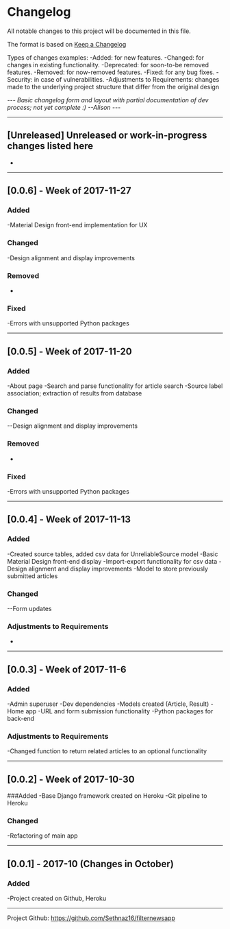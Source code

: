 # Changelog
All notable changes to this project will be documented in this file.

The format is based on [Keep a Changelog](http://keepachangelog.com/en/1.0.0/)

Types of changes examples: 
-Added: for new features.
-Changed: for changes in existing functionality.
-Deprecated: for soon-to-be removed features.
-Removed: for now-removed features.
-Fixed: for any bug fixes.
-Security: in case of vulnerabilities.
-Adjustments to Requirements: changes made to the underlying project structure that differ
 from the original design

*--- Basic changelog form and layout with partial documentation of 
          dev process; not yet complete :)     --Alison ---*

-----------------------------------------------------------------------------------------

## [Unreleased] Unreleased or work-in-progress changes listed here
-
-----------------------------------------------------------------------------------------

## [0.0.6] - Week of 2017-11-27

### Added
-Material Design front-end implementation for UX

### Changed
-Design alignment and display improvements


### Removed
-

### Fixed 
-Errors with unsupported Python packages

-----------------------------------------------------------------------------------------

## [0.0.5] - Week of 2017-11-20

### Added
-About page
-Search and parse functionality for article search
-Source label association; extraction of results from database

### Changed
--Design alignment and display improvements

### Removed
-

### Fixed 
-Errors with unsupported Python packages


-----------------------------------------------------------------------------------------

## [0.0.4] - Week of 2017-11-13

### Added

-Created source tables, added csv data for UnreliableSource model
-Basic Material Design front-end display
-Import-export functionality for csv data
-Design alignment and display improvements
-Model to store previously submitted articles

### Changed
--Form updates 

### Adjustments to Requirements
-

-----------------------------------------------------------------------------------------

## [0.0.3] - Week of 2017-11-6 

### Added
-Admin superuser
-Dev dependencies
-Models created (Article, Result)
-Home app
-URL and form submission functionality
-Python packages for back-end 

### Adjustments to Requirements
-Changed function to return related articles to an optional functionality

-----------------------------------------------------------------------------------------

## [0.0.2] - Week of 2017-10-30 

###Added
-Base Django framework created on Heroku
-Git pipeline to Heroku

### Changed
-Refactoring of main app



-----------------------------------------------------------------------------------------

## [0.0.1] - 2017-10 (Changes in October)
### Added
-Project created on Github, Heroku

-----------------------------------------------------------------------------------------

Project Github: https://github.com/Sethnaz16/filternewsapp